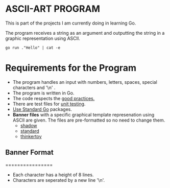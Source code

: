 ASCII-ART PROGRAM
=============

This is part of the projects I am currently doing in learning Go.

The program receives a string as an argument and outputting the string in a graphic representation using ASCII.

`go run ."Hello" | cat -e`

# Requirements for the Program

+ The program handles an input with numbers, letters, spaces, special characters and '\n' .
+ The program is written in Go.
+ The code respects the [good practices.](https://learn.zone01kisumu.ke/git/root/public/src/branch/master/subjects/good-practices/README.md)
+ There are test files for [unit testing](https://go.dev/doc/tutorial/add-a-test).
+ [Use Standard Go](https://golang.org/pkg/) packages.
+ **Banner files** with a specific graphical template represenation using ASCII are given. The files are pre-formatted so no need to change them. 
    * [shadow](https://learn.zone01kisumu.ke/git/root/public/src/branch/master/subjects/ascii-art/shadow.txt)
    * [standard](https://learn.zone01kisumu.ke/git/root/public/src/branch/master/subjects/ascii-art/standard.txt)
    * [thinkertoy](https://learn.zone01kisumu.ke/git/root/public/src/branch/master/subjects/ascii-art/thinkertoy.txt)


## Banner Format
================

+ Each character has a height of 8 lines.
+ Characters are seperated by a new line '\n'.
